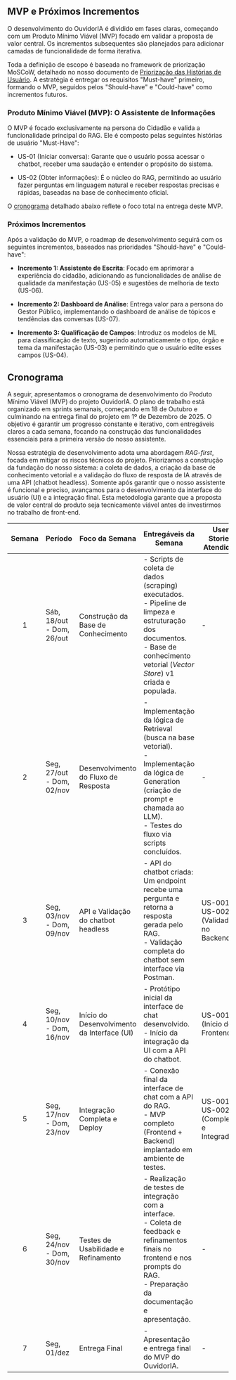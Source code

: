 ## MVP e Próximos Incrementos

O desenvolvimento do OuvidorIA é dividido em fases claras, começando com um Produto Mínimo Viável (MVP) focado em validar a proposta de valor central. Os incrementos subsequentes são planejados para adicionar camadas de funcionalidade de forma iterativa.

Toda a definição de escopo é baseada no framework de priorização MoSCoW, detalhado no nosso documento de [Priorização das Histórias de Usuário](../Elicitação/priorizacao-us.md). A estratégia é entregar os requisitos "Must-have" primeiro, formando o MVP, seguidos pelos "Should-have" e "Could-have" como incrementos futuros.

### Produto Mínimo Viável (MVP): O Assistente de Informações

O MVP é focado exclusivamente na persona do Cidadão e valida a funcionalidade principal do RAG. Ele é composto pelas seguintes histórias de usuário "Must-Have":

- US-01 (Iniciar conversa): Garante que o usuário possa acessar o chatbot, receber uma saudação e entender o propósito do sistema.

- US-02 (Obter informações): É o núcleo do RAG, permitindo ao usuário fazer perguntas em linguagem natural e receber respostas precisas e rápidas, baseadas na base de conhecimento oficial.

O [cronograma](#cronograma) detalhado abaixo reflete o foco total na entrega deste MVP.

### Próximos Incrementos

Após a validação do MVP, o roadmap de desenvolvimento seguirá com os seguintes incrementos, baseados nas prioridades "Should-have" e "Could-have":

- **Incremento 1: Assistente de Escrita**: Focado em aprimorar a experiência do cidadão, adicionando as funcionalidades de análise de qualidade da manifestação (US-05) e sugestões de melhoria de texto (US-06).

- **Incremento 2: Dashboard de Análise**: Entrega valor para a persona do Gestor Público, implementando o dashboard de análise de tópicos e tendências das conversas (US-07).

- **Incremento 3: Qualificação de Campos**: Introduz os modelos de ML para classificação de texto, sugerindo automaticamente o tipo, órgão e tema da manifestação (US-03) e permitindo que o usuário edite esses campos (US-04).


## Cronograma

A seguir, apresentamos o cronograma de desenvolvimento do Produto Mínimo Viável (MVP) do projeto OuvidorIA. O plano de trabalho está organizado em sprints semanais, começando em 18 de Outubro e culminando na entrega final do projeto em 1º de Dezembro de 2025. O objetivo é garantir um progresso constante e iterativo, com entregáveis claros a cada semana, focando na construção das funcionalidades essenciais para a primeira versão do nosso assistente.

Nossa estratégia de desenvolvimento adota uma abordagem *RAG-first*, focada em mitigar os riscos técnicos do projeto. Priorizamos a construção da fundação do nosso sistema: a coleta de dados, a criação da base de conhecimento vetorial e a validação do fluxo de resposta de IA através de uma API (chatbot headless). Somente após garantir que o nosso assistente é funcional e preciso, avançamos para o desenvolvimento da interface do usuário (UI) e a integração final. Esta metodologia garante que a proposta de valor central do produto seja tecnicamente viável antes de investirmos no trabalho de front-end.

| Semana | Período | Foco da Semana | Entregáveis da Semana | User Stories Atendidas |
|:-:|-|-|-|-|
| 1 | Sáb, 18/out - Dom, 26/out | Construção da Base de Conhecimento | - Scripts de coleta de dados (scraping) executados.<br>- Pipeline de limpeza e estruturação dos documentos.<br>- Base de conhecimento vetorial (_Vector Store_) v1 criada e populada. | - |
| 2 | Seg, 27/out - Dom, 02/nov | Desenvolvimento do Fluxo de Resposta | - Implementação da lógica de Retrieval (busca na base vetorial).<br>- Implementação da lógica de Generation (criação de prompt e chamada ao LLM).<br>- Testes do fluxo via scripts concluídos. | - |
| 3 | Seg, 03/nov - Dom, 09/nov | API e Validação do chatbot headless | - API do chatbot criada: Um endpoint recebe uma pergunta e retorna a resposta gerada pelo RAG.<br>- Validação completa do chatbot sem interface via Postman. | US-001 e US-002 (Validadas no Backend) |
| 4 | Seg, 10/nov - Dom, 16/nov | Início do Desenvolvimento da Interface (UI) | - Protótipo inicial da interface de chat desenvolvido.<br>- Início da integração da UI com a API do chatbot. | US-001 (Início do Frontend) |
| 5 | Seg, 17/nov - Dom, 23/nov | Integração Completa e Deploy | - Conexão final da interface de chat com a API do RAG.<br>- MVP completo (Frontend + Backend) implantado em ambiente de testes. | US-001 e US-002 (Completas e Integradas) |
| 6 | Seg, 24/nov - Dom, 30/nov | Testes de Usabilidade e Refinamento | - Realização de testes de integração com a interface.<br>- Coleta de feedback e refinamentos finais no frontend e nos prompts do RAG.<br>- Preparação da documentação e apresentação. | - |
| 7 | Seg, 01/dez   | Entrega Final | - Apresentação e entrega final do MVP do OuvidorIA. | - |
